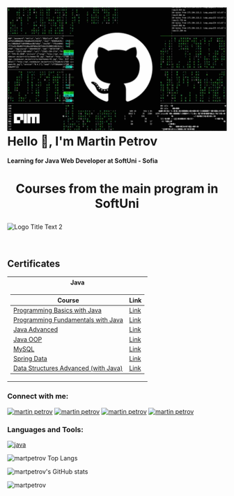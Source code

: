 ![alt text](./GitImage.jpg)
Hello 📢, I'm Martin Petrov
===========================

#### Learning for Java Web Developer at SoftUni - Sofia

# <p align="center"> Courses from the main program in SoftUni <p>

<img src = "https://upload.wikimedia.org/wikipedia/commons/7/76/Logo_Software_University_%28SoftUni%29_-_blue.png" width="200" height="200" alt ="Logo Title Text 2"/>   

<br/>
<br/>
<br/>

<h2> Certificates </h2>

<table>

<tr>
  <th> Java </th>
</tr>

<tr>
<td>

| **Course**                                                            | **Link**                                                   |
| --------------------------------------------------------------------- | ---------------------------------------------------------- |
| <a href="https://softuni.bg/trainings/3510/programming-basics-with-java-october-2021"> Programming Basics with Java </a>           |                                                                                 <a href="https://softuni.bg/certificates/details/118532/5a25233a"> Link</a> |
| <a href="https://softuni.bg/trainings/3607/programming-fundamentals-with-java-january-2022">Programming Fundamentals with Java</a> |                                                                                 <a href="https://softuni.bg/certificates/details/129717/ccc28b50"> Link</a> |
| <a href="https://softuni.bg/trainings/3701/java-advanced-may-2022">Java Advanced</a>                                               |                                                                                  <a href="https://softuni.bg/certificates/details/136104/595fe6f0"> Link</a> |
| <a href="https://softuni.bg/trainings/3702/java-oop-june-2022"> Java OOP </a>|                                                                                                                                      <a href="https://softuni.bg/certificates/details/140773/8e8ea99c"> Link</a> |
| <a href="https://softuni.bg/trainings/3850/mysql-september-2022"> MySQL </a>       | <a href="https://softuni.bg/certificates/details/142518/9d4bf745"> Link</a> |
| <a href="https://softuni.bg/trainings/3852/spring-data-october-2022"> Spring Data </a>       |  <a href="https://softuni.bg/certificates/details/150193/a58042d1"> Link</a> 
| <a href="https://softuni.bg/trainings/3924/data-structures-advanced-with-java-december-2022"> Data Structures Advanced (with Java) </a>       |  <a href="https://softuni.bg/certificates/details/153749/6406dbd7"> Link</a> 
</td>


</tr>


</table>


### Connect with me:

[![martin petrov](https://img.shields.io/badge/LinkedIn-0077B5?style=for-the-badge&logo=linkedin&logoColor=white)](https://www.linkedin.com/in/martin-petrov-02383a221/) 
[![martin petrov](https://img.shields.io/badge/Facebook-1877F2?style=for-the-badge&logo=facebook&logoColor=white)](https://www.facebook.com/gm.petrov.1)
[![martin petrov](https://img.shields.io/badge/Gmail-D14836?style=for-the-badge&logo=gmail&logoColor=white)](mailto:Martinpetrow93@gmail.com)
[![martin petrov](https://img.shields.io/badge/-Hackerrank-2EC866?style=for-the-badge&logo=HackerRank&logoColor=white)](https://www.hackerrank.com/Martinpetrow93)


### Languages and Tools:

[![java](https://img.shields.io/badge/Java-ED8B00?style=for-the-badge&logo=java&logoColor=white)](https://www.java.com)

![martpetrov Top Langs](https://github-readme-stats.vercel.app/api/top-langs/?username=martpetrov&langs_count=8&theme=merko)
    
![martpetrov's GitHub stats](https://github-readme-stats.vercel.app/api?username=martpetrov&show_icons=true&theme=merko)


![martpetrov](https://github-profile-trophy.vercel.app/?username=martpetrov)




